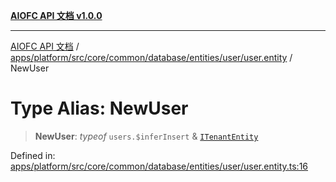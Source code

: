 [**AIOFC API 文档 v1.0.0**](../../../../../../../../../../README.md)

***

[AIOFC API 文档](../../../../../../../../../../modules.md) / [apps/platform/src/core/common/database/entities/user/user.entity](../README.md) / NewUser

# Type Alias: NewUser

> **NewUser**: *typeof* `users.$inferInsert` & [`ITenantEntity`](../../../../../tenant/tenant-entity.interface/interfaces/ITenantEntity.md)

Defined in: [apps/platform/src/core/common/database/entities/user/user.entity.ts:16](https://github.com/aiofc-nx/aiofc-server-20250113/blob/c42968e9d610c830827b0ce80268360670d99c8b/apps/platform/src/core/common/database/entities/user/user.entity.ts#L16)
